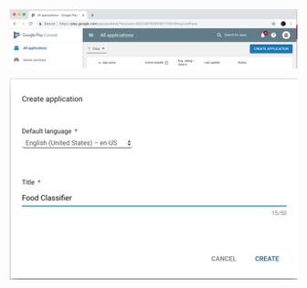 ![Create Play App](images/part3/play_store_create.png)

![Play Store  Naming](images/part3/play_store_name.png)

